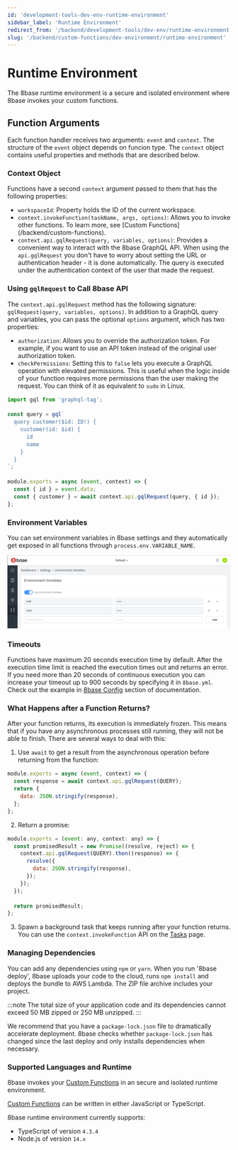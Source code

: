 ```yaml
---
id: 'development-tools-dev-env-runtime-environment'
sidebar_label: 'Runtime Environment'
redirect_from: '/backend/development-tools/dev-env/runtime-environment'
slug: '/backend/custom-functions/dev-environment/runtime-environment'
---
```


# Runtime Environment
The 8base runtime environment is a secure and isolated environment where 8base invokes your custom functions.

## Function Arguments

Each function handler receives two arguments: `event` and `context`. The structure of the `event` object depends on funcion type. The `context` object contains useful properties and methods that are described below.

### Context Object

Functions have a second `context` argument passed to them that has the following properties:

- `workspaceId`: Property holds the ID of the current workspace.
- `context.invokeFunction(taskName, args, options)`: Allows you to invoke other functions. To learn more, see [Custom Functions]
(/backend/custom-functions).
- `context.api.gqlRequest(query, variables, options)`: Provides a convenient way to interact with the 8base GraphQL API. When using the `api.gqlRequest` you don't have to worry about setting the URL or authentication header - it is done automatically. The query is executed under the authentication context of the user that made the request.

### Using `gqlRequest` to Call 8base API

The `context.api.gqlRequest` method has the following signature: `gqlRequest(query, variables, options)`. In addition to a GraphQL query and variables, you can pass the optional `options` argument, which has two properties:

- `authorization`: Allows you to override the authorization token. For example, if you want to use an API token instead of the original user authorization token.
- `checkPermissions`: Setting this to `false` lets you execute a GraphQL operation with elevated permissions. This is useful when the logic inside of your function requires more permissions than the user making the request. You can think of it as equivalent to `sudo` in Linux.

```javascript
import gql from 'graphql-tag';

const query = gql`
  query customer($id: ID!) {
    customer(id: $id) {
      id
      name
    }
  }
`;

module.exports = async (event, context) => {
  const { id } = event.data;
  const { customer } = await context.api.gqlRequest(query, { id });
};
```

### Environment Variables

You can set environment variables in 8base settings and they automatically get exposed in all functions through `process.env.VARIABLE_NAME`.

![Setting environment variables in 8base settings](./_images/8base-env-variables.png)

### Timeouts

Functions have maximum 20 seconds execution time by default. After the execution time limit is reached the execution times out and returns an error. If you need more than 20 seconds of continuous execution you can increase your timeout up to 900 seconds by specifying it in `8base.yml`. Check out the example in [8base Config](development-tools-dev-env-8base-yml.md)
 section of documentation.

### What Happens after a Function Returns?

After your function returns, its execution is immediately frozen. This means that if you have any asynchronous processes still running, they will not be able to finish. There are several ways to deal with this:

1. Use `await` to get a result from the asynchronous operation before returning from the function:

```javascript
module.exports = async (event, context) => {
  const response = await context.api.gqlRequest(QUERY);
  return {
    data: JSON.stringify(response),
  };
};
```

2. Return a promise:

```javascript
module.exports = (event: any, context: any) => {
  const promisedResult = new Promise((resolve, reject) => {
    context.api.gqlRequest(QUERY).then((response) => {
      resolve({
        data: JSON.stringify(response),
      });
    });
  });

  return promisedResult;
};
```

3. Spawn a background task that keeps running after your function returns. You can use the `context.invokeFunction` API on the [Tasks](/backend/custom-functions/tasks) page.

### Managing Dependencies

You can add any dependencies using `npm` or `yarn`. When you run '8base deploy', 8base uploads your code to the cloud, runs `npm install` and deploys the bundle to AWS Lambda. The ZIP file archive includes your project. 

:::note
The total size of your application code and its dependencies cannot exceed 50 MB zipped or 250 MB unzipped.
:::

We recommend that you have a `package-lock.json` file to dramatically accelerate deployment. 8base checks whether `package-lock.json` has changed since the last deploy and only installs dependencies when necessary.

### Supported Languages and Runtime

8base invokes your [Custom Functions](/backend/custom-functions/) in an secure and isolated runtime environment.

[Custom Functions](/backend/custom-functions/) can be written in either JavaScript or TypeScript.

8base runtime environment currently supports:

- TypeScript of version `4.3.4`
- Node.js of version `14.x`
